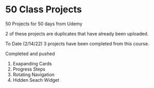 # 50 Class Projects
50 Projects for 50 days from Udemy

2 of these projects are duplicates that have already been uploaded. 

To Date (2/14/22) 3 projects have been completed from this course.

Completed and pushed
1. Exapanding Cards
2. Progress Steps
3. Rotating Navigation
4. Hidden Seach Widget
